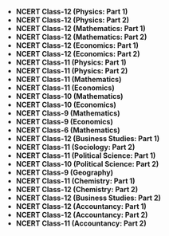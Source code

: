 <ul>
 <li><b><a target="_blank" href="https://github.com/manjunath5496/Cardiology-Books/blob/master/dio(1).pdf" style="text-decoration:none;">NCERT Class-12 (Physics: Part 1)</a></b></li>
  
<li><b><a target="_blank" href="https://github.com/manjunath5496/Cardiology-Books/blob/master/dio(2).pdf" style="text-decoration:none;">NCERT Class-12 (Physics: Part 2)</a></b></li>  
  
<li><b><a target="_blank" href="https://github.com/manjunath5496/Cardiology-Books/blob/master/dio(3).pdf" style="text-decoration:none;"> NCERT Class-12 (Mathematics: Part 1)</a></b></li>

 
<li><b><a target="_blank" href="https://github.com/manjunath5496/Cardiology-Books/blob/master/dio(4).pdf" style="text-decoration:none;">NCERT Class-12 (Mathematics: Part 2)</a></b></li>
                               
  <li><b><a target="_blank" href="https://github.com/manjunath5496/Cardiology-Books/blob/master/dio(5).pdf" style="text-decoration:none;">  NCERT Class-12 (Economics: Part 1)  </a></b></li>   

 <li><b><a target="_blank" href="https://github.com/manjunath5496/Cardiology-Books/blob/master/dio(6).pdf" style="text-decoration:none;">NCERT Class-12 (Economics: Part 2) </a></b></li>
 
  <li><b><a target="_blank" href="https://github.com/manjunath5496/Cardiology-Books/blob/master/dio(7).pdf" style="text-decoration:none;">NCERT Class-11 (Physics: Part 1)   </a></b></li>   

 
<li><b><a target="_blank" href="https://github.com/manjunath5496/Cardiology-Books/blob/master/dio(8).pdf" style="text-decoration:none;">NCERT Class-11 (Physics: Part 2)</a></b></li>
                               
  <li><b><a target="_blank" href="https://github.com/manjunath5496/Cardiology-Books/blob/master/dio(9).pdf" style="text-decoration:none;"> NCERT Class-11 (Mathematics)  </a></b></li>   

 <li><b><a target="_blank" href="https://github.com/manjunath5496/Cardiology-Books/blob/master/dio(10).pdf" style="text-decoration:none;">NCERT Class-11 (Economics)</a></b></li>
 
  <li><b><a target="_blank" href="https://github.com/manjunath5496/Cardiology-Books/blob/master/dio(11).pdf" style="text-decoration:none;">NCERT Class-10 (Mathematics)  </a></b></li> 
  
                                 
  <li><b><a target="_blank" href="https://github.com/manjunath5496/Cardiology-Books/blob/master/dio(12).pdf" style="text-decoration:none;"> NCERT Class-10 (Economics)  </a></b></li>   

 <li><b><a target="_blank" href="https://github.com/manjunath5496/Cardiology-Books/blob/master/dio(13).pdf" style="text-decoration:none;">NCERT Class-9 (Mathematics)</a></b></li>
 
  <li><b><a target="_blank" href="https://github.com/manjunath5496/Cardiology-Books/blob/master/dio(14).pdf" style="text-decoration:none;">NCERT Class-9 (Economics) </a></b></li> 
  
<li><b><a target="_blank" href="https://github.com/manjunath5496/Cardiology-Books/blob/master/dio(15).pdf" style="text-decoration:none;"> NCERT Class-6 (Mathematics)  </a></b></li> 

 <li><b><a target="_blank" href="https://github.com/manjunath5496/Cardiology-Books/blob/master/dio(16).pdf" style="text-decoration:none;">NCERT Class-12 (Business Studies: Part 1)</a></b></li>

 <li><b><a target="_blank" href="https://github.com/manjunath5496/Cardiology-Books/blob/master/dio(17).pdf" style="text-decoration:none;">NCERT Class-11 (Sociology: Part 2)</a></b></li>

 <li><b><a target="_blank" href="https://github.com/manjunath5496/Cardiology-Books/blob/master/dio(18).pdf" style="text-decoration:none;">NCERT Class-11 (Political Science: Part 1)</a></b></li>

 <li><b><a target="_blank" href="https://github.com/manjunath5496/Cardiology-Books/blob/master/dio(19).pdf" style="text-decoration:none;">NCERT Class-10 (Political Science: Part 2)</a></b></li>

  <li><b><a target="_blank" href="https://github.com/manjunath5496/Cardiology-Books/blob/master/dio(20).pdf" style="text-decoration:none;">NCERT Class-9 (Geography) </a></b></li> 

  <li><b><a target="_blank" href="https://github.com/manjunath5496/Cardiology-Books/blob/master/dio(21).pdf" style="text-decoration:none;">NCERT Class-11 (Chemistry: Part 1) </a></b></li> 

  <li><b><a target="_blank" href="https://github.com/manjunath5496/Cardiology-Books/blob/master/dio(22).pdf" style="text-decoration:none;">NCERT Class-12 (Chemistry: Part 2) </a></b></li> 

  <li><b><a target="_blank" href="https://github.com/manjunath5496/Cardiology-Books/blob/master/dio(23).pdf" style="text-decoration:none;">NCERT Class-12 (Business Studies: Part 2) </a></b></li> 

  <li><b><a target="_blank" href="https://github.com/manjunath5496/Cardiology-Books/blob/master/dio(24).pdf" style="text-decoration:none;">NCERT Class-12 (Accountancy: Part 1) </a></b></li> 
  <li><b><a target="_blank" href="https://github.com/manjunath5496/Cardiology-Books/blob/master/dio(25).pdf" style="text-decoration:none;">NCERT Class-12 (Accountancy: Part 2) </a></b></li> 

  <li><b><a target="_blank" href="https://github.com/manjunath5496/Cardiology-Books/blob/master/dio(26).pdf" style="text-decoration:none;">NCERT Class-11 (Accountancy: Part 2) </a></b></li> 


            
 </ul>
